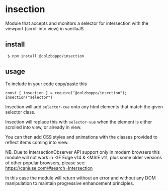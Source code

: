# insection
Module that accepts and monitors a selector for intersection with the viewport (scroll into view) in vanillaJS


## install
``` $ npm install @colzboppo/insection```


## usage

To include in your code copy/paste this

```
const { insection } = require("@colzboppo/insection");
insection("selector") 
```

Insection will add `selector-cue` onto any html elements that match the given selector class.

Insection will replace this with `selector-vue` when the element is either scrolled into view, or already in view.

You can then add CSS styles and animations with the classes provided to reflect items coming into view.

NB. Due to IntersectionObserver API support only in modern browsers this module will not work in <IE Edge v14 & <MSIE v11, plus some older versions of other popular browsers, please see: https://caniuse.com/#search=Intersection

In this case the module will return without an error and without any DOM manipulation to maintain progressive enhancement principles.
